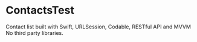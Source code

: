 # ContactsTest
Contact list built with Swift, URLSession, Codable, RESTful API and MVVM
No third party libraries.
